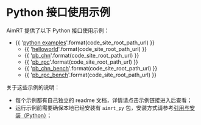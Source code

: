 # Python 接口使用示例

AimRT 提供了以下 Python 接口使用示例：

- {{ '[python examples]({}/src/examples/py)'.format(code_site_root_path_url) }}
  - {{ '[helloworld]({}/src/examples/py/helloworld)'.format(code_site_root_path_url) }}
  - {{ '[pb_chn]({}/src/examples/py/pb_chn)'.format(code_site_root_path_url) }}
  - {{ '[pb_rpc]({}/src/examples/py/pb_rpc)'.format(code_site_root_path_url) }}
  - {{ '[pb_chn_bench]({}/src/examples/py/pb_chn_bench)'.format(code_site_root_path_url) }}
  - {{ '[pb_rpc_bench]({}/src/examples/py/pb_rpc_bench)'.format(code_site_root_path_url) }}

关于这些示例的说明：

- 每个示例都有自己独立的 readme 文档，详情请点击示例链接进入后查看；
- 运行示例前需要确保本地已经安装有 `aimrt_py` 包，安装方式请参考[引用与安装（Python）](../quick_start/installation_py.md)；
